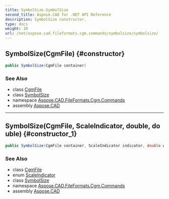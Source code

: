 ```yaml
---
title: SymbolSize.SymbolSize
second_title: Aspose.CAD for .NET API Reference
description: SymbolSize constructor. 
type: docs
weight: 10
url: /net/aspose.cad.fileformats.cgm.commands/symbolsize/symbolsize/
---
```

## SymbolSize(CgmFile) {#constructor}

```csharp
public SymbolSize(CgmFile container)
```

### See Also

* class [CgmFile](../../../aspose.cad.fileformats.cgm/cgmfile/)
* class [SymbolSize](../)
* namespace [Aspose.CAD.FileFormats.Cgm.Commands](../../symbolsize/)
* assembly [Aspose.CAD](../../../)

---

## SymbolSize(CgmFile, ScaleIndicator, double, double) {#constructor_1}

```csharp
public SymbolSize(CgmFile container, ScaleIndicator indicator, double width, double height)
```

### See Also

* class [CgmFile](../../../aspose.cad.fileformats.cgm/cgmfile/)
* enum [ScaleIndicator](../../symbolsize.scaleindicator/)
* class [SymbolSize](../)
* namespace [Aspose.CAD.FileFormats.Cgm.Commands](../../symbolsize/)
* assembly [Aspose.CAD](../../../)


